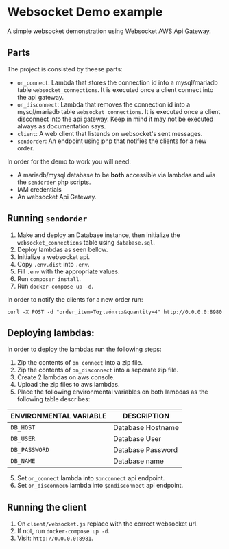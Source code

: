 # Websocket Demo example
A simple websocket demonstration using Websocket AWS Api Gateway.

## Parts

The project is consisted by theese parts:

* `on_connect`: Lambda that stores the connection id into a mysql/mariadb table `websocket_connections`. It is executed once a client connect into the api gateway.
* `on_disconnect`: Lambda that removes the connection id into a mysql/mariadb table `websocket_connections`. It is executed once a client disconnect into the api gateway. Keep in mind it may not be executed always as documentation says.
* `client`: A web client that listends on websocket's sent messages.
* `sendorder`: An endpoint using php that notifies the clients for a new order.

In order for the demo to work you will need:

* A mariadb/mysql database to be **both** accessible via lambdas and wia the `sendorder` php scripts.
* IAM credentials
* An websocket Api Gateway.

## Running `sendorder`

1. Make and deploy an Database instance, then initialize the `websocket_connections` table using `database.sql`.
2. Deploy lambdas as seen bellow.
3. Initialize a websocket api.
4. Copy `.env.dist` into `.env`.
5. Fill `.env` with the appropriate values.
6. Run `composer install`.
7. Run `docker-compose up -d`.

In order to notify the clients for a new order run:

```
curl -X POST -d "order_item=Ταχινόπιτα&quantity=4" http://0.0.0.0:8980
```

## Deploying lambdas:

In order to deploy the lambdas run the following steps:

1. Zip the contents of `on_connect` into a zip file.
2. Zip the contents of `on_disconnect` into a seperate zip file.
3. Create 2 lambdas on aws console.
4. Upload the zip files to aws lambdas.
5. Place the following environmental variables on both lambdas as the following table describes:

ENVIRONMENTAL VARIABLE | DESCRIPTION
--- | ---
`DB_HOST`     | Database Hostname
`DB_USER`     | Database User
`DB_PASSWORD` | Database Password
`DB_NAME`     | Database name

5. Set `on_connect` lambda into `$onconnect` api endpoint.
6. Set `on_disconnec6` lambda into `$ondisconnect` api endpoint.

## Running the client

1. On `client/websocket.js` replace with the correct websocket url.
2. If not, run `docker-compose up -d`.
3. Visit: `http://0.0.0.0:8981`.
